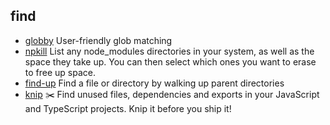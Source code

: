 ## find

- [globby](https://github.com/sindresorhus/globby) User-friendly glob matching
- [npkill](https://github.com/voidcosmos/npkill) List any node_modules directories in your system, as well as the space they take up. You can then select which ones you want to erase to free up space.
- [find-up](https://github.com/sindresorhus/find-up) Find a file or directory by walking up parent directories
- [knip](https://github.com/webpro/knip) ✂️  Find unused files, dependencies and exports in your JavaScript and TypeScript projects. Knip it before you ship it!